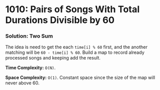 # 1010: Pairs of Songs With Total Durations Divisible by 60

### Solution: Two Sum
The idea is need to get the each `time[i] % 60` first, and the another matching will be `60 - time[i] % 60`. Build a map to record already processed songs and keeping add the result.

**Time Complexity:** `O(N)`.

**Space Complexity:** `O(1)`. Constant space since the size of the map will never above 60.
